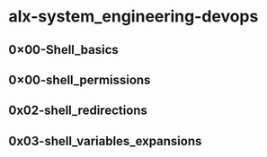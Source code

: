 # alx-system_engineering-devops

## 0×00-Shell_basics

## 0×00-shell_permissions

## 0x02-shell_redirections

## 0x03-shell_variables_expansions